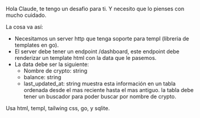 Hola Claude, te tengo un desafio para ti. Y necesito que lo pienses con mucho cuidado.

La cosa va así:

- Necesitamos un server http que tenga soporte para templ (libreria de templates en go).
- El server debe tener un endpoint /dashboard, este endpoint debe renderizar un template html con la data que le pasemos.
- La data debe ser la siguiente:
    - Nombre de crypto: string
    - balance: string
    - last_updated_at: string
    muestra esta información en un tabla ordenada desde el mas reciente hasta el mas antiguo.
    la tabla debe tener un buscador para poder buscar por nombre de crypto.

Usa html, templ, tailwing css, go, y sqlite.